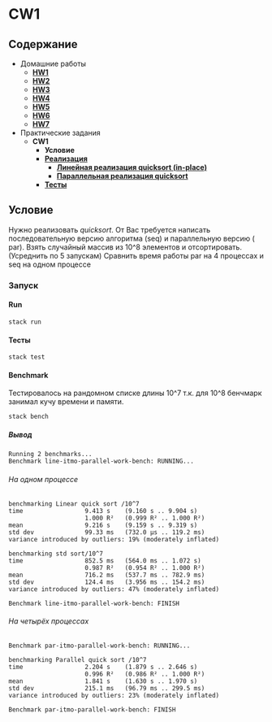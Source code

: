 # CW1

## Содержание

* Домашние работы
    * [**HW1**](./../HW1/README.md)
    * [**HW2**](./../HW2/README.md)
    * [**HW3**](./../HW3/README.md)
    * [**HW4**](./../HW4/README.md)
    * [**HW5**](./../HW5/README.md)
    * [**HW6**](./../HW6/README.md)
    * [**HW7**](./../HW7/README.md)
* Практические задания
    * **CW1**
        * **Условие**
        * [**Реализация**](.src/)
            * [**Линейная реализация quicksort (in-place)**](./src/Quicksort/Line.hs)
            * [**Параллельная реализация quicksort**](./src/Quicksort/Parallel.hs)
        * [**Тесты**](./test/Spec.hs)

## Условие

Нужно реализовать *quicksort*. От Вас требуется написать последовательную версию алгоритма  (seq) и параллельную
версию (
par). Взять случайный массив из 10^8 элементов и отсортировать. (Усреднить по 5 запускам) Сравнить время работы par на 4
процессах и seq на одном процессе

### Запуск

#### Run

```
stack run
```

#### Тесты

```
stack test
```

#### Benchmark

Тестировалось на рандомном списке длины 10^7 т.к. для 10^8 бенчмарк занимал кучу времени и памяти.

```
stack bench
```

##### Вывод

```
Running 2 benchmarks...
Benchmark line-itmo-parallel-work-bench: RUNNING...
```

###### На одном процессе

```
benchmarking Linear quick sort /10^7
time                 9.413 s    (9.160 s .. 9.904 s)
                     1.000 R²   (0.999 R² .. 1.000 R²)
mean                 9.216 s    (9.159 s .. 9.319 s)
std dev              99.33 ms   (732.0 μs .. 119.2 ms)
variance introduced by outliers: 19% (moderately inflated)

benchmarking std sort/10^7
time                 852.5 ms   (564.0 ms .. 1.072 s)
                     0.987 R²   (0.954 R² .. 1.000 R²)
mean                 716.2 ms   (537.7 ms .. 782.9 ms)
std dev              124.4 ms   (3.956 ms .. 154.2 ms)
variance introduced by outliers: 47% (moderately inflated)

Benchmark line-itmo-parallel-work-bench: FINISH

```

###### На четырёх процессах

```
Benchmark par-itmo-parallel-work-bench: RUNNING...

benchmarking Parallel quick sort /10^7
time                 2.204 s    (1.879 s .. 2.646 s)
                     0.996 R²   (0.986 R² .. 1.000 R²)
mean                 1.841 s    (1.630 s .. 1.970 s)
std dev              215.1 ms   (96.79 ms .. 299.5 ms)
variance introduced by outliers: 23% (moderately inflated)

Benchmark par-itmo-parallel-work-bench: FINISH
```